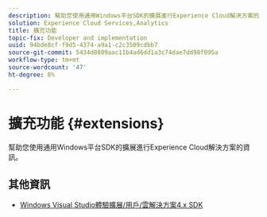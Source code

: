 ```yaml
---
description: 幫助您使用通用Windows平台SDK的擴展進行Experience Cloud解決方案的資訊。
solution: Experience Cloud Services,Analytics
title: 擴充功能
topic-fix: Developer and implementation
uuid: 94bde8cf-f9d5-4374-a9a1-c2c3509cdbb7
source-git-commit: 5434d8809aac11b4ad6dd1a3c74dae7dd98f095a
workflow-type: tm+mt
source-wordcount: '47'
ht-degree: 8%

---
```



# 擴充功能 {#extensions}

幫助您使用通用Windows平台SDK的擴展進行Experience Cloud解決方案的資訊。

## 其他資訊

+ [Windows Visual Studio體驗擴展/用戶/雲解決方案4.x SDK](/help/universal-windows/extensions/win-vse-4x.md)